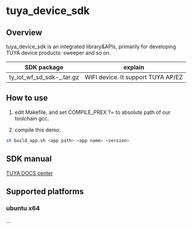 # tuya_device_sdk

## Overview

tuya_device_sdk is an integrated library&APIs, primarily for developing TUYA device  products: sweeper and so on.

| SDK package     |  explain        |
|---------------|-----------------------|
|ty_iot_wf_sd_sdk-<version>_<toolchain>.tar.gz |  WIFI device. It support TUYA AP/EZ |

## How to use

1) edit Makefile, and set COMPILE_PREX ?= to absolute path of our toolchain gcc.

2) compile this demo.

```bash
sh build_app.sh <app path> <app name> <version>
```

## SDK manual

[TUYA DOCS center](https://docs.tuya.com/zh/iot/device-development/access-mode-link/linux-general-sdk/gerneral-link-module-sdk)


## Supported platforms


### ubuntu x64


...
